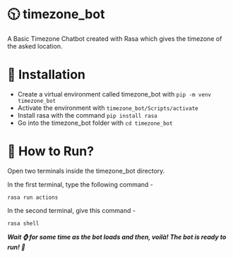# :clock1030: timezone_bot
A Basic Timezone Chatbot created with Rasa which gives the timezone of the asked location.

# :wrench: Installation
* Create a virtual environment called timezone_bot with ```pip -m venv timezone_bot```
* Activate the environment with ```timezone_bot/Scripts/activate```
* Install rasa with the command ```pip install rasa```
* Go into the timezone_bot folder with ```cd timezone_bot```

# :runner: How to Run?
Open two terminals inside the timezone_bot directory.

In the first terminal, type the following command - 

```
rasa run actions
```

In the second terminal, give this command - 
```
rasa shell
```

***Wait :watch: for some time as the bot loads and then, voilà! The bot is ready to run! :runner:***
